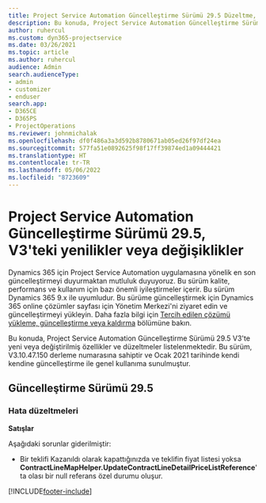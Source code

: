 ```yaml
---
title: Project Service Automation Güncelleştirme Sürümü 29.5 Düzeltme, V3'teki yenilikler veya değişiklikler
description: Bu konuda, Project Service Automation Güncelleştirme Sürümü 29.5 Düzeltme, V3'te yeni veya değiştirilmiş özellikler ve düzeltmeler listelenmektedir.
author: ruhercul
ms.custom: dyn365-projectservice
ms.date: 03/26/2021
ms.topic: article
ms.author: ruhercul
audience: Admin
search.audienceType:
- admin
- customizer
- enduser
search.app:
- D365CE
- D365PS
- ProjectOperations
ms.reviewer: johnmichalak
ms.openlocfilehash: df0f486a3a3d592b8780671ab05ed26f97df24ea
ms.sourcegitcommit: 577fa51e0892625f98f17ff39874ed1a09444421
ms.translationtype: HT
ms.contentlocale: tr-TR
ms.lasthandoff: 05/06/2022
ms.locfileid: "8723609"
---
```

# <a name="whats-new-or-changed-in-project-service-automation-update-release-295-v3"></a>Project Service Automation Güncelleştirme Sürümü 29.5, V3'teki yenilikler veya değişiklikler

Dynamics 365 için Project Service Automation uygulamasına yönelik en son güncelleştirmeyi duyurmaktan mutluluk duyuyoruz. Bu sürüm kalite, performans ve kullanım için bazı önemli iyileştirmeler içerir. Bu sürüm Dynamics 365 9.x ile uyumludur. Bu sürüme güncelleştirmek için Dynamics 365 online çözümler sayfası için Yönetim Merkezi'ni ziyaret edin ve güncelleştirmeyi yükleyin. Daha fazla bilgi için [Tercih edilen çözümü yükleme, güncelleştirme veya kaldırma](/power-platform/admin/install-remove-preferred-solution) bölümüne bakın.

Bu konuda, Project Service Automation Güncelleştirme Sürümü 29.5 V3'te yeni veya değiştirilmiş özellikler ve düzeltmeler listelenmektedir. Bu sürüm, V3.10.47.150 derleme numarasına sahiptir ve Ocak 2021 tarihinde kendi kendine güncelleştirme ile genel kullanıma sunulmuştur.

## <a name="update-release-295"></a>Güncelleştirme Sürümü 29.5

### <a name="bug-fixes"></a>Hata düzeltmeleri


**Satışlar**

Aşağıdaki sorunlar giderilmiştir:

- Bir teklifi Kazanıldı olarak kapattığınızda ve teklifin fiyat listesi yoksa **ContractLineMapHelper.UpdateContractLineDetailPriceListReference**'ta olası bir null referans özel durumu oluşur.


[!INCLUDE[footer-include](../includes/footer-banner.md)]
